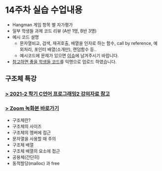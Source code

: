 # 14주차 실습 수업내용

- Hangman 게임 항목 별 자가평가
- 일부 학생들 과제 코드 리뷰 (A반 1명, B반 3명)
- 예시 코드 설명
  - 문자열비교, 검색, 재귀호출, 배열을 인자로 하는 함수, call by reference, 예외처리, 포인터 배열(소개만), 랜덤함수 등..
  - 예시코드에 문제가 있으면 [이슈](https://github.com/seohyun-kim/2022-C-Programming-1--TA/issues)에 남겨주시기 바랍니다.
- [참고하면 좋을 학생들 코드](https://github.com/seohyun-kim/2022-C-Programming-1--TA/tree/main/week%2014/hangmangame%20student%20code)를 익명으로 업로드 하였습니다.

## 구조체 특강
### [ > 2021-2 학기 C언어 프로그래밍2 강의자료 참고](https://github.com/seohyun-kim/2021-C-programming-TA)
### [ > Zoom 녹화본 바로가기](https://youtu.be/SDv-eKfXwfc)

- 구조체란?
- 구조체의 사이즈
- 구조체의 멤버에 접근
- 문자열을 사용할 때 주의
- 구조체 배열
- 구조체 배열의 요소에 접근
- 공용체(간단히)
- 동적할당(malloc) 과 free


